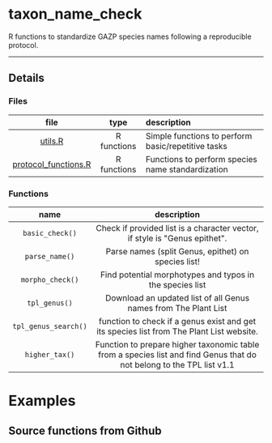 # taxon_name_check

R functions to standardize GAZP species names following a reproducible protocol.

*** 

## Details



### Files

| file | type | description |  
| :---: | :---: | :--- |  
| [utils.R](R/utils.R) | R functions | Simple functions to perform basic/repetitive tasks |
| [protocol_functions.R](R/protocol_functions.R) | R functions | Functions to perform species name standardization |


### Functions

| name | description |  
| :---: | :---: |  
| `basic_check()` | Check if provided list is a character vector, if style is "Genus epithet". |
| `parse_name()` | Parse names (split Genus, epithet) on species list! |
| `morpho_check()` | Find potential morphotypes and typos in the species list |
| `tpl_genus()` | Download an updated list of all Genus names from The Plant List |
| `tpl_genus_search()` | function to check if a genus exist and get its species list from The Plant List website. |
| `higher_tax()` | Function to prepare higher taxonomic table from a species list and find Genus that do not belong to the TPL list v1.1 |

# Examples

## Source functions from Github
